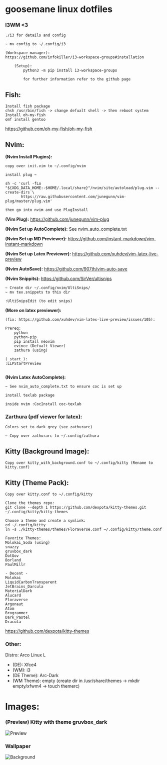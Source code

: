 # goosemane linux dotfiles

### I3WM <3

```
./i3 for details and config 

~ mv config to ~/.config/i3

(Workspace manager):
https://github.com/infokiller/i3-workspace-groups#installation

	(Setup):
		python3 -m pip install i3-workspace-groups

		for further information refer to the github page
```

## Fish:
```
Install fish package
chsh /usr/bin/fish -> change defualt shell -> then reboot system
Install oh-my-fish
omf install gentoo
```
https://github.com/oh-my-fish/oh-my-fish

## Nvim: 

**(Nvim Install Plugins):**

```
copy over init.vim to ~/.config/nvim

install plug ~

sh -c 'curl -fLo "${XDG_DATA_HOME:-$HOME/.local/share}"/nvim/site/autoload/plug.vim --create-dirs \
       https://raw.githubusercontent.com/junegunn/vim-plug/master/plug.vim'

then go into nvim and use PlugInstall
```
**(Vim Plug):** https://github.com/junegunn/vim-plug

**(Nvim Set up AutoComplete):** See nvim_auto_complete.txt

**(Nvim Set up MD Previewer):** https://github.com/instant-markdown/vim-instant-markdown

**(Nvim Set up Latex Previewer):** https://github.com/xuhdev/vim-latex-live-preview

**(Nvim AutoSave):** https://github.com/907th/vim-auto-save

**(Nvim Snippits):** https://github.com/SirVer/ultisnips

```
~ Create dir ~/.config/nvim/UltiSnips/
~ mv tex.snippets to this dir

:UltiSnipsEdit (to edit snips)

```


**(More on latex previewer):**

``` 
(fix: https://github.com/xuhdev/vim-latex-live-preview/issues/105):

Prereq:
	python
	python-pip
	pip install neovim
	evince (Defualt Viewer)
	zathura (using)

(_start_):
:LLPStartPreview


``` 

**(Nvim Latex AutoComplete):**

```
~ See nvim_auto_complete.txt to ensure coc is set up

install texlab package

inside nvim :CocInstall coc-texlab

```

### Zarthura  (pdf viewer for latex):

```
Colors set to dark grey (see zathurarc)

~ Copy over zathurarc to ~/.config/zathura 

```

## Kitty (Background Image):

```
Copy over kitty_with_background.conf to ~/.config/kitty (Rename to kitty.conf)
```

## Kitty (Theme Pack):
```
Copy over kitty.conf to ~/.config/kitty

Clone the themes repo: 
git clone --depth 1 https://github.com/dexpota/kitty-themes.git ~/.config/kitty/kitty-themes

Choose a theme and create a symlink:
cd ~/.config/kitty
ln -s ./kitty-themes/themes/Floraverse.conf ~/.config/kitty/theme.conf

Favorite Themes:
Molokai_Soda (using)
snazzy 
gruvbox_dark 
DotGov
Borland 
PaulMillr 

- Decent -
Molokai
LiquidCarbonTransparent
JetBrains_Darcula
MaterialDark
Alucard
Floraverse
Argonaut
Atom
Brogrammer
Dark_Pastel
Dracula
```
https://github.com/dexpota/kitty-themes

### Other:

Distro: Arco Linux L

- (DE): Xfce4
- (WM): i3
- (DE Theme): Arc-Dark
- (WM Theme): empty (create dir in /usr/share/themes -> mkdir empty/xfwm4 -> touch themerc)

# Images:


### (Preview) Kitty with theme gruvbox_dark 
![Preview](https://i.imgur.com/mTgOgEs.png)

### Wallpaper
![Background](https://i.imgur.com/NUX6Lq9.jpg)
